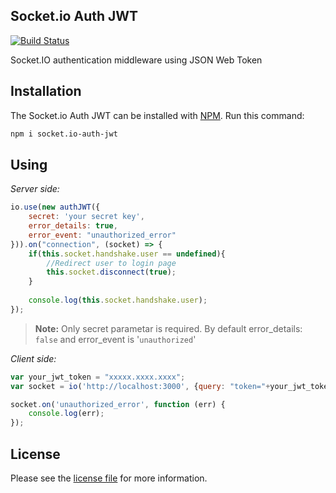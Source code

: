 ## Socket.io Auth JWT
[![Build Status](https://travis-ci.org/MadnessCODE/socket.io-auth-jwt.svg?branch=master)](https://travis-ci.org/MadnessCODE/socket.io-auth-jwt)

Socket.IO authentication middleware using JSON Web Token

## Installation

The Socket.io Auth JWT can be installed with [NPM](https://nodejs.org/en/). Run this command:
```sh
npm i socket.io-auth-jwt
```

## Using
_Server side:_
```javascript
io.use(new authJWT({
    secret: 'your secret key',
    error_details: true,
    error_event: "unauthorized_error"
})).on("connection", (socket) => {
    if(this.socket.handshake.user == undefined){
        //Redirect user to login page
        this.socket.disconnect(true);
    }
        
    console.log(this.socket.handshake.user);
});

```
> **Note:** Only secret parametar is required. By default error_details: `false` and error_event is '`unauthorized`'

_Client side:_
```javascript
var your_jwt_token = "xxxxx.xxxx.xxxx";
var socket = io('http://localhost:3000', {query: "token="+your_jwt_token});

socket.on('unauthorized_error', function (err) {
    console.log(err);
});
```

## License
Please see the [license file](https://github.com/MadnessCODE/socket.io-auth-jwt/blob/master/LICENSE) for more information.
